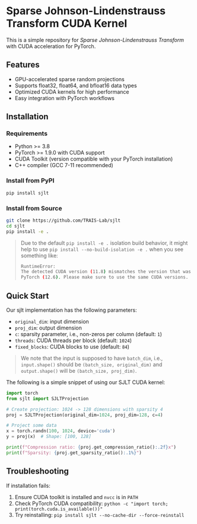 # Sparse Johnson-Lindenstrauss Transform CUDA Kernel

This is a simple repository for *Sparse Johnson-Lindenstrauss Transform* with CUDA acceleration for PyTorch.

## Features

- GPU-accelerated sparse random projections
- Supports float32, float64, and bfloat16 data types
- Optimized CUDA kernels for high performance
- Easy integration with PyTorch workflows

## Installation

### Requirements

- Python >= 3.8
- PyTorch >= 1.9.0 with CUDA support
- CUDA Toolkit (version compatible with your PyTorch installation)
- C++ compiler (GCC 7-11 recommended)

### Install from PyPI

```bash
pip install sjlt
```

### Install from Source

```bash
git clone https://github.com/TRAIS-Lab/sjlt
cd sjlt
pip install -e .
```

> Due to the default `pip install -e .` isolation build behavior, it might help to use `pip install --no-build-isolation -e .` when you see something like:
> ```bash
> RuntimeError:
> The detected CUDA version (11.8) mismatches the version that was used to compile
> PyTorch (12.6). Please make sure to use the same CUDA versions.
> ```

## Quick Start

Our sjlt implementation has the following parameters:

- `original_dim`: input dimension
- `proj_dim`: output dimension
- `c`: sparsity parameter, i.e., non-zeros per column (default: `1`)
- `threads`: CUDA threads per block (default: `1024`)
- `fixed_blocks`: CUDA blocks to use (default: `84`)


> We note that the input is supposed to have `batch_dim`, i.e., `input.shape()` should be `(batch_size, original_dim)` and `output.shape()` will be `(batch_size, proj_dim)`.

The following is a simple snippet of using our SJLT CUDA kernel:

```python
import torch
from sjlt import SJLTProjection

# Create projection: 1024 -> 128 dimensions with sparsity 4
proj = SJLTProjection(original_dim=1024, proj_dim=128, c=4)

# Project some data
x = torch.randn(100, 1024, device='cuda')
y = proj(x)  # Shape: [100, 128]

print(f"Compression ratio: {proj.get_compression_ratio():.2f}x")
print(f"Sparsity: {proj.get_sparsity_ratio():.1%}")
```

## Troubleshooting

If installation fails:

1. Ensure CUDA toolkit is installed and `nvcc` is in `PATH`
2. Check PyTorch CUDA compatibility: `python -c "import torch; print(torch.cuda.is_available())"`
3. Try reinstalling: `pip install sjlt --no-cache-dir --force-reinstall`

